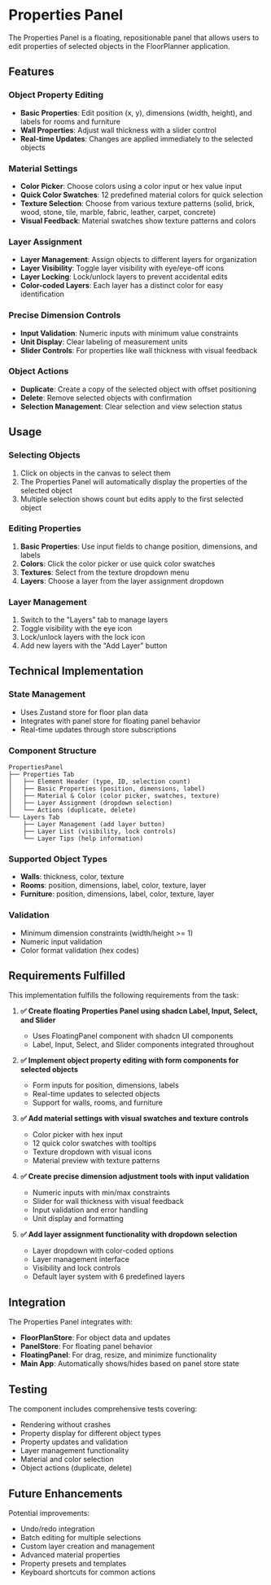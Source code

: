 # Properties Panel

The Properties Panel is a floating, repositionable panel that allows users to edit properties of selected objects in the FloorPlanner application.

## Features

### Object Property Editing

- **Basic Properties**: Edit position (x, y), dimensions (width, height), and labels for rooms and furniture
- **Wall Properties**: Adjust wall thickness with a slider control
- **Real-time Updates**: Changes are applied immediately to the selected objects

### Material Settings

- **Color Picker**: Choose colors using a color input or hex value input
- **Quick Color Swatches**: 12 predefined material colors for quick selection
- **Texture Selection**: Choose from various texture patterns (solid, brick, wood, stone, tile, marble, fabric, leather, carpet, concrete)
- **Visual Feedback**: Material swatches show texture patterns and colors

### Layer Assignment

- **Layer Management**: Assign objects to different layers for organization
- **Layer Visibility**: Toggle layer visibility with eye/eye-off icons
- **Layer Locking**: Lock/unlock layers to prevent accidental edits
- **Color-coded Layers**: Each layer has a distinct color for easy identification

### Precise Dimension Controls

- **Input Validation**: Numeric inputs with minimum value constraints
- **Unit Display**: Clear labeling of measurement units
- **Slider Controls**: For properties like wall thickness with visual feedback

### Object Actions

- **Duplicate**: Create a copy of the selected object with offset positioning
- **Delete**: Remove selected objects with confirmation
- **Selection Management**: Clear selection and view selection status

## Usage

### Selecting Objects

1. Click on objects in the canvas to select them
2. The Properties Panel will automatically display the properties of the selected object
3. Multiple selection shows count but edits apply to the first selected object

### Editing Properties

1. **Basic Properties**: Use input fields to change position, dimensions, and labels
2. **Colors**: Click the color picker or use quick color swatches
3. **Textures**: Select from the texture dropdown menu
4. **Layers**: Choose a layer from the layer assignment dropdown

### Layer Management

1. Switch to the "Layers" tab to manage layers
2. Toggle visibility with the eye icon
3. Lock/unlock layers with the lock icon
4. Add new layers with the "Add Layer" button

## Technical Implementation

### State Management

- Uses Zustand store for floor plan data
- Integrates with panel store for floating panel behavior
- Real-time updates through store subscriptions

### Component Structure

```
PropertiesPanel
├── Properties Tab
│   ├── Element Header (type, ID, selection count)
│   ├── Basic Properties (position, dimensions, label)
│   ├── Material & Color (color picker, swatches, texture)
│   ├── Layer Assignment (dropdown selection)
│   └── Actions (duplicate, delete)
└── Layers Tab
    ├── Layer Management (add layer button)
    ├── Layer List (visibility, lock controls)
    └── Layer Tips (help information)
```

### Supported Object Types

- **Walls**: thickness, color, texture
- **Rooms**: position, dimensions, label, color, texture, layer
- **Furniture**: position, dimensions, label, color, texture, layer

### Validation

- Minimum dimension constraints (width/height >= 1)
- Numeric input validation
- Color format validation (hex codes)

## Requirements Fulfilled

This implementation fulfills the following requirements from the task:

1. **✅ Create floating Properties Panel using shadcn Label, Input, Select, and Slider**

   - Uses FloatingPanel component with shadcn UI components
   - Label, Input, Select, and Slider components integrated throughout

2. **✅ Implement object property editing with form components for selected objects**

   - Form inputs for position, dimensions, labels
   - Real-time updates to selected objects
   - Support for walls, rooms, and furniture

3. **✅ Add material settings with visual swatches and texture controls**

   - Color picker with hex input
   - 12 quick color swatches with tooltips
   - Texture dropdown with visual icons
   - Material preview with texture patterns

4. **✅ Create precise dimension adjustment tools with input validation**

   - Numeric inputs with min/max constraints
   - Slider for wall thickness with visual feedback
   - Input validation and error handling
   - Unit display and formatting

5. **✅ Add layer assignment functionality with dropdown selection**
   - Layer dropdown with color-coded options
   - Layer management interface
   - Visibility and lock controls
   - Default layer system with 6 predefined layers

## Integration

The Properties Panel integrates with:

- **FloorPlanStore**: For object data and updates
- **PanelStore**: For floating panel behavior
- **FloatingPanel**: For drag, resize, and minimize functionality
- **Main App**: Automatically shows/hides based on panel store state

## Testing

The component includes comprehensive tests covering:

- Rendering without crashes
- Property display for different object types
- Property updates and validation
- Layer management functionality
- Material and color selection
- Object actions (duplicate, delete)

## Future Enhancements

Potential improvements:

- Undo/redo integration
- Batch editing for multiple selections
- Custom layer creation and management
- Advanced material properties
- Property presets and templates
- Keyboard shortcuts for common actions
